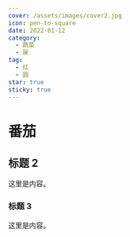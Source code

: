 ```yaml
---
cover: /assets/images/cover2.jpg
icon: pen-to-square
date: 2022-01-12
category:
  - 蔬菜
  - 屎
tag:
  - 红
  - 圆
star: true
sticky: true
---
```

# 番茄

## 标题 2

这里是内容。

### 标题 3

这里是内容。
